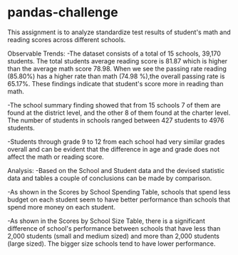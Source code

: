 # pandas-challenge

This assignment is to analyze standardize test results of student's math and reading scores across different schools.

Observable Trends:
-The dataset consists of a total of 15 schools, 39,170 students. The total students average reading score is 81.87 which is higher than the average math score 78.98. When we see the passing rate reading (85.80%) has a higher rate than math (74.98 %),the overall passing rate is 65.17%. These findings indicate that student's score more in reading than math.

-The school summary finding showed that from 15 schools 7 of them are found at the district level, and the other 8 of them found at the charter level. The number of students in schools ranged between 427 students to 4976 students.

-Students through grade 9 to 12 from each school had very similar grades overall and can be evident that the difference in age and grade does not affect the math or reading score.

Analysis:
-Based on the School and Student data and the devised statistic data and tables a couple of conclusions can be made by comparison.

-As shown in the Scores by School Spending Table, schools that spend less budget on each student seem to have better performance than schools that spend more money on each student.

-As shown in the Scores by School Size Table, there is a significant difference of school's performance between schools that have less than 2,000 students (small and medium sized) and more than 2,000 students (large sized). The bigger size schools tend to have lower performance.